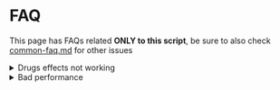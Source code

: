 # FAQ

This page has FAQs related **ONLY to this script**, be sure to also check [common-faq.md](../jaksams-scripts/common-faq.md "mention") for other issues

<details>

<summary>Drugs effects not working</summary>

If the effects are not working, it means that `ESX.RegisterUsableItem` function of your `es_extended` doesn't work properly

You can still manually register/trigger effects by using the [following event](client/manually-start-drugs-effects.md)

On both **ESX** and **QBCore**, an anticheat may interfere with drugs effects

_Note: this is not something which depends on the script and we can't solve it for you_

</details>

<details>

<summary>Bad performance</summary>

If you are having issues with server side performance with Drugs Creator, most likely is because of NPC selling, which requires to refresh all players inventories to be able to prompt `Press E to sell drugs` dialog

If you want to improve performance, enable the command in the in-game script settings, so it will use the closest NPC or spawn one (depending on your configuration)

</details>
